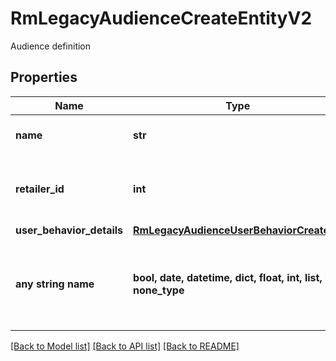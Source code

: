 # RmLegacyAudienceCreateEntityV2

Audience definition

## Properties
Name | Type | Description | Notes
------------ | ------------- | ------------- | -------------
**name** | **str** | Name of the audience | 
**retailer_id** | **int** | ID of the retailer associated with this audience | 
**user_behavior_details** | [**RmLegacyAudienceUserBehaviorCreateV2**](RmLegacyAudienceUserBehaviorCreateV2.md) |  | 
**any string name** | **bool, date, datetime, dict, float, int, list, str, none_type** | any string name can be used but the value must be the correct type | [optional]

[[Back to Model list]](../README.md#documentation-for-models) [[Back to API list]](../README.md#documentation-for-api-endpoints) [[Back to README]](../README.md)


